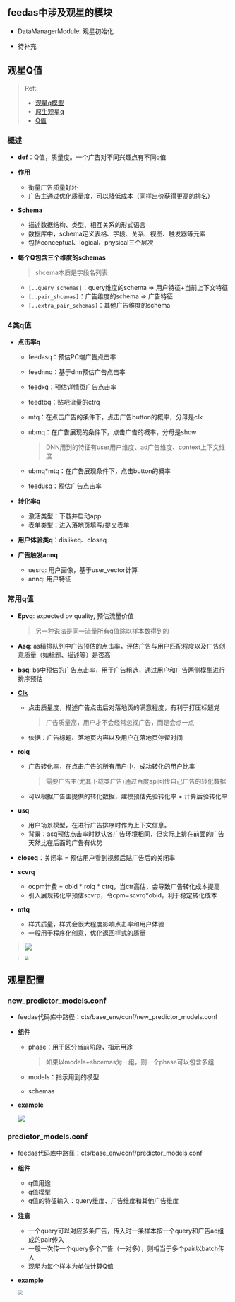 ## feedas中涉及观星的模块

*   DataManagerModule: 观星初始化

*   待补充



## 观星Q值

> Ref:
>
> * [观星q模型](http://wiki.baidu.com/pages/viewpage.action?pageId=1120469722)
> * [原生观星q](http://wiki.baidu.com/pages/viewpage.action?pageId=346200351)
> * [Q值](http://wiki.baidu.com/pages/viewpage.action?pageId=1592466703)

### 概述

*   **def**：Q值，质量度。一个广告对不同兴趣点有不同q值

*   **作用**

    *   衡量广告质量好坏
    *   广告主通过优化质量度，可以降低成本（同样出价获得更高的排名）

*   **Schema**

    *   描述数据结构、类型、相互关系的形式语言
    *   数据库中，schema定义表格、字段、关系、视图、触发器等元素
    *   包括conceptual、logical、physical三个层次

*   **每个Q包含三个维度的schemas**

    >   shcema本质是字段名列表

    *   `[..query_schemas]`：query维度的schema => 用户特征+当前上下文特征
    *   `[..pair_shcemas]`：广告维度的schema => 广告特征
    *   `[..extra_pair_schemas]`：其他广告维度的schema

### 4类q值

*   **点击率q**

    *   feedasq：预估PC端广告点击率

    *   feednnq：基于dnn预估广告点击率

    *   feedxq：预估详情页广告点击率

    *   feedtbq：贴吧流量的ctrq

    *   mtq：在点击广告的条件下，点击广告button的概率，分母是clk

    *   ubmq：在广告展现的条件下，点击广告的概率，分母是show

        >   DNN用到的特征有user用户维度、ad广告维度、context上下文维度

    *   ubmq*mtq：在广告展现条件下，点击button的概率

    *   feedusq：预估广告点击率

*   **转化率q**

    *   激活类型：下载并启动app
    *   表单类型：进入落地页填写/提交表单

*   **用户体验类q**：dislikeq、closeq

*   **广告触发annq**

    *   uesrq: 用户画像，基于user_vector计算
    *   annq: 用户特征

### 常用q值

* **Epvq**: expected pv quality, 预估流量价值

    >   另一种说法是同一流量所有q值除以样本数得到的

* **Asq**: as精排队列中广告预估的点击率，评估广告与用户匹配程度以及广告创意质量（如标题、描述等）是否高

* **bsq**: bs中预估的广告点击率，用于广告粗选，通过用户和广告两侧模型进行排序预估

* [**Clk**](http://wiki.baidu.com/pages/viewpage.action?pageId=343121282)

    * 点击质量度，描述广告点击后对落地页的满意程度，有利于打压标题党

        > 广告质量高，用户才不会经常忽视广告，而是会点一点

    * 依据：广告标题、落地页内容以及用户在落地页停留时间

* **roiq**

    * 广告转化率，在点击广告的所有用户中，成功转化的用户比率

        > 需要广告主(尤其下载类广告)通过百度api回传自己广告的转化数据

    * 可以根据广告主提供的转化数据，建模预估先验转化率 + 计算后验转化率

* **usq**

    * 用户场景模型，在进行广告排序时作为上下文信息。
    * 背景：asq预估点击率时默认各广告环境相同，但实际上排在前面的广告天然比在后面的广告有优势

* **closeq**：关闭率 = 预估用户看到视频后贴广告后的关闭率

* **scvrq**

    * ocpm计费 = obid * roiq * ctrq，当ctr高估，会导致广告转化成本提高
    * 引入展现转化率预估scvrp，令cpm=scvrq*obid，利于稳定转化成本

* **mtq**

    * 样式质量，样式会很大程度影响点击率和用户体验
    * 一般用于程序化创意，优化返回样式的质量

>   <img src="http://bj.bcebos.com/ibox-thumbnail98/24a2b554ed02d711f8b94fde6856da1b?authorization=bce-auth-v1%2Ffbe74140929444858491fbf2b6bc0935%2F2021-07-26T09%3A02%3A52Z%2F1800%2F%2F1d4f09cd54f9876431ff07ce3ede5f1301907dbeb8c48cf78528ca264e380592">

>   <img src="http://bj.bcebos.com/ibox-thumbnail98/4f030a5f2765383c890a11455cdee101?authorization=bce-auth-v1%2Ffbe74140929444858491fbf2b6bc0935%2F2021-07-21T07%3A42%3A16Z%2F1800%2F%2F7f1ddf0e901996e181ebc877032e8bfee4c530c13935df40211e25e21f9128eb" style="zoom:50%;" >

## 观星配置

### new_predictor_models.conf

*   feedas代码库中路径：cts/base_env/conf/new_predictor_models.conf

*   **组件**

    *   phase：用于区分当前阶段，指示用途

        >   如果以models+shcemas为一组，则一个phase可以包含多组

    *   models：指示用到的模型

    *   schemas

*   **example**

    <img src="http://bj.bcebos.com/ibox-thumbnail98/f113894787a404cb6cca6ef0997b593a?authorization=bce-auth-v1%2Ffbe74140929444858491fbf2b6bc0935%2F2021-07-28T06%3A21%3A31Z%2F1800%2F%2F61397a446fe39a9ef8b96ddeff29129767669e9d979451532eb556a0a48e941f">

    

### predictor_models.conf

*   feedas代码库中路径：cts/base_env/conf/predictor_models.conf

*   **组件**
    *   q值用途
    *   q值模型
    *   q值的特征输入：query维度、广告维度和其他广告维度

*   **注意**

    *   一个query可以对应多条广告，传入时一条样本按一个query和广告ad组成的pair传入
    *   一般一次传一个query多个广告（一对多），则相当于多个pair以batch传入
    *   观星为每个样本为单位计算Q值

*   **example**

    <img src="http://bj.bcebos.com/ibox-thumbnail98/9c861b399541dd4d9475151518ed8c48?authorization=bce-auth-v1%2Ffbe74140929444858491fbf2b6bc0935%2F2021-07-28T06%3A42%3A02Z%2F1800%2F%2F4d808640652d521b0a370cf5ed184b8f1f001a502da8568cc7d93d03665ca5c8" style="zoom: 67%;" >

